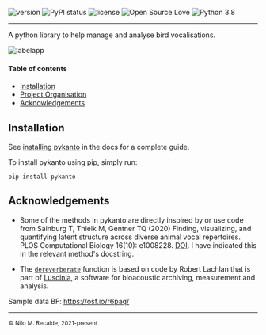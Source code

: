 ![version](https://img.shields.io/badge/package_version-0.1.0-orange)
![PyPI status](https://img.shields.io/pypi/status/ansicolortags.svg)
![license](https://img.shields.io/github/license/mashape/apistatus.svg)
![Open Source Love](https://img.shields.io/badge/open%20source%3F-yes!-lightgrey)
![Python 3.8](https://img.shields.io/badge/python->=3.8-blue.svg)

***

A python library to help manage and analyse bird vocalisations.


![labelapp](docs/custom/labelapp.gif)

#### Table of contents
  - [Installation](#installation)
  - [Project Organisation](#project-organisation)
  - [Acknowledgements](#acknowledgements)


## Installation

See [installing pykanto](https://nilomr.github.io/pykanto/contents/1_getting-started.html) in the docs for a complete guide.

To install pykanto using pip, simply run:
```
pip install pykanto
```


## Acknowledgements

- Some of the methods in pykanto are directly inspired by or use code from Sainburg T, Thielk M, Gentner TQ (2020) Finding, visualizing, and quantifying latent structure across diverse animal vocal repertoires. PLOS Computational Biology 16(10): e1008228. [DOI](https://doi.org/10.1371/journal.pcbi.1008228). I have indicated this in the relevant method's docstring.

- The [`dereverberate`](https://github.com/nilomr/pykanto/blob/b11f3b59301f444f8098d76da96cc87bd9cb624b/pykanto/signal/filter.py#L14) function is based on code by Robert Lachlan that is part of [Luscinia](https://rflachlan.github.io/Luscinia/), a software for bioacoustic archiving, measurement and analysis.


Sample data 
BF: https://osf.io/r6paq/


--------
<p><small>© Nilo M. Recalde, 2021-present</small></p>
